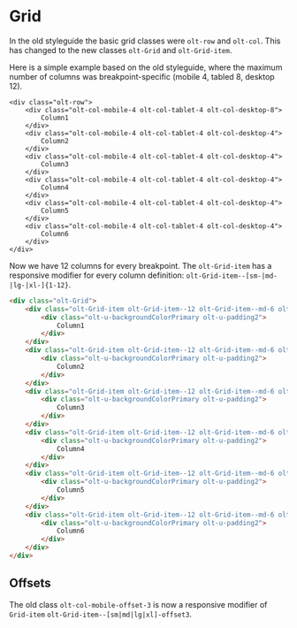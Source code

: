 # Grid

In the old styleguide the basic grid classes were `olt-row` and `olt-col`. This has changed to the new classes `olt-Grid` and `olt-Grid-item`.

Here is a simple example based on the old styleguide, where the maximum number of columns was breakpoint-specific (mobile 4, tabled 8, desktop 12).

```
<div class="olt-row">
    <div class="olt-col-mobile-4 olt-col-tablet-4 olt-col-desktop-8">
        Column1
    </div>
    <div class="olt-col-mobile-4 olt-col-tablet-4 olt-col-desktop-4">
        Column2
    </div>
	<div class="olt-col-mobile-4 olt-col-tablet-4 olt-col-desktop-4">
        Column3
    </div>
	<div class="olt-col-mobile-4 olt-col-tablet-4 olt-col-desktop-4">
        Column4
    </div>
	<div class="olt-col-mobile-4 olt-col-tablet-4 olt-col-desktop-4">
        Column5
    </div>
	<div class="olt-col-mobile-4 olt-col-tablet-4 olt-col-desktop-4">
        Column6
    </div>
</div>
```

Now we have 12 columns for every breakpoint. The `olt-Grid-item` has a responsive modifier for every column definition: `olt-Grid-item--[sm-|md-|lg-|xl-]{1-12}`.

```html
<div class="olt-Grid">
    <div class="olt-Grid-item olt-Grid-item--12 olt-Grid-item--md-6 olt-Grid-item--lg-4">
		<div class="olt-u-backgroundColorPrimary olt-u-padding2">
			Column1
		</div>
    </div>
    <div class="olt-Grid-item olt-Grid-item--12 olt-Grid-item--md-6 olt-Grid-item--lg-4">
        <div class="olt-u-backgroundColorPrimary olt-u-padding2">
			Column2
		</div>
	</div>
	<div class="olt-Grid-item olt-Grid-item--12 olt-Grid-item--md-6 olt-Grid-item--lg-4">
        <div class="olt-u-backgroundColorPrimary olt-u-padding2">
			Column3
		</div>
	</div>
	<div class="olt-Grid-item olt-Grid-item--12 olt-Grid-item--md-6 olt-Grid-item--lg-4">
		<div class="olt-u-backgroundColorPrimary olt-u-padding2">
			Column4
		</div>
    </div>
    <div class="olt-Grid-item olt-Grid-item--12 olt-Grid-item--md-6 olt-Grid-item--lg-4">
        <div class="olt-u-backgroundColorPrimary olt-u-padding2">
			Column5
		</div>
	</div>
	<div class="olt-Grid-item olt-Grid-item--12 olt-Grid-item--md-6 olt-Grid-item--lg-4">
        <div class="olt-u-backgroundColorPrimary olt-u-padding2">
			Column6
		</div>
    </div>
</div>
```

## Offsets

The old class `olt-col-mobile-offset-3` is now a responsive modifier of `Grid-item` `olt-Grid-item--[sm|md|lg|xl]-offset3`.

